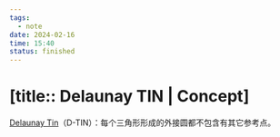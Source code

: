 ```yaml
---
tags:
  - note
date: 2024-02-16
time: 15:40
status: finished
---
```


# [title:: Delaunay TIN | Concept]

[Delaunay Tin](_delaunay_tin.md)（D-TIN）：每个三角形形成的外接圆都不包含有其它参考点。
